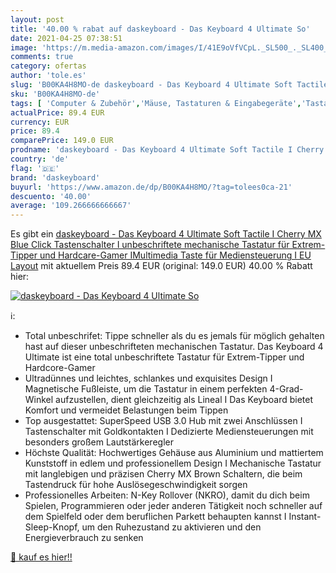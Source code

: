 ```yaml
---
layout: post
title: '40.00 % rabat auf daskeyboard - Das Keyboard 4 Ultimate So'
date: 2021-04-25 07:38:51
image: 'https://m.media-amazon.com/images/I/41E9oVfVCpL._SL500_._SL400_.jpg'
comments: true
category: ofertas
author: 'tole.es'
slug: 'B00KA4H8MO-de daskeyboard - Das Keyboard 4 Ultimate Soft Tactile I...'
sku: 'B00KA4H8MO-de'
tags: [ 'Computer & Zubehör','Mäuse, Tastaturen & Eingabegeräte','Tastaturen','daskeyboard', ]
actualPrice: 89.4 EUR
currency: EUR
price: 89.4
comparePrice: 149.0 EUR
prodname: 'daskeyboard - Das Keyboard 4 Ultimate Soft Tactile I Cherry MX Blue Click Tastenschalter I unbeschriftete mechanische Tastatur für Extrem-Tipper und Hardcare-Gamer IMultimedia Taste für Mediensteuerung I EU Layout'
country: 'de'
flag: '🇩🇪'
brand: 'daskeyboard'
buyurl: 'https://www.amazon.de/dp/B00KA4H8MO/?tag=tolees0ca-21'
descuento: '40.00'
average: '109.266666666667'
---
```


Es gibt ein [daskeyboard - Das Keyboard 4 Ultimate Soft Tactile I Cherry MX Blue Click Tastenschalter I unbeschriftete mechanische Tastatur für Extrem-Tipper und Hardcare-Gamer IMultimedia Taste für Mediensteuerung I EU Layout](https://www.amazon.de/dp/B00KA4H8MO/?tag=tolees0ca-21) mit aktuellem Preis 89.4 EUR (original: 149.0 EUR) 40.00 % Rabatt hier:

[![daskeyboard - Das Keyboard 4 Ultimate So](https://m.media-amazon.com/images/I/41E9oVfVCpL._SL500_._SL400_.jpg)](https://www.amazon.de/dp/B00KA4H8MO/?tag=tolees0ca-21)

ℹ️:

- Total unbeschrifet: Tippe schneller als du es jemals für möglich gehalten hast auf dieser unbeschrifteten mechanischen Tastatur. Das Keyboard 4 Ultimate ist eine total unbeschriftete Tastatur für Extrem-Tipper und Hardcore-Gamer
- Ultradünnes und leichtes, schlankes und exquisites Design I Magnetische Fußleiste, um die Tastatur in einem perfekten 4-Grad-Winkel aufzustellen, dient gleichzeitig als Lineal I Das Keyboard bietet Komfort und vermeidet Belastungen beim Tippen
- Top ausgestattet: SuperSpeed USB 3.0 Hub mit zwei Anschlüssen I Tastenschalter mit Goldkontakten I Dedizierte Mediensteuerungen mit besonders großem Lautstärkeregler
- Höchste Qualität: Hochwertiges Gehäuse aus Aluminium und mattiertem Kunststoff in edlem und professionellem Design I Mechanische Tastatur mit langlebigen und präzisen Cherry MX Brown Schaltern, die beim Tastendruck für hohe Auslösegeschwindigkeit sorgen
- Professionelles Arbeiten: N-Key Rollover (NKRO), damit du dich beim Spielen, Programmieren oder jeder anderen Tätigkeit noch schneller auf dem Spielfeld oder dem beruflichen Parkett behaupten kannst I Instant-Sleep-Knopf, um den Ruhezustand zu aktivieren und den Energieverbrauch zu senken

[🛒 kauf es hier!!](https://www.amazon.de/dp/B00KA4H8MO/?tag=tolees0ca-21)
